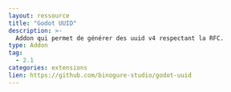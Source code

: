 ```yaml
---
layout: ressource
title: "Godot UUID"
description: >-
  Addon qui permet de générer des uuid v4 respectant la RFC.
type: Addon
tag:
  - 2.1
categories: extensions
lien: https://github.com/binogure-studio/godot-uuid
---
```

